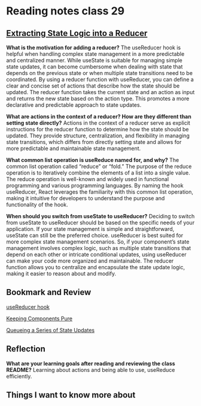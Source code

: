 # Reading notes class 29

## [Extracting State Logic into a Reducer](https://react.dev/learn/extracting-state-logic-into-a-reducer)

**What is the motivation for adding a reducer?**
The useReducer hook is helpful when handling complex state management in a more predictable and centralized manner. While useState is suitable for managing simple state updates, it can become cumbersome when dealing with state that depends on the previous state or when multiple state transitions need to be coordinated. By using a reducer function with useReducer, you can define a clear and concise set of actions that describe how the state should be updated. The reducer function takes the current state and an action as input and returns the new state based on the action type. This promotes a more declarative and predictable approach to state updates.

**What are actions in the context of a reducer? How are they different than setting state directly?**
Actions in the context of a reducer serve as explicit instructions for the reducer function to determine how the state should be updated. They provide structure, centralization, and flexibility in managing state transitions, which differs from directly setting state and allows for more predictable and maintainable state management.

**What common list operation is useReduce named for, and why?**
The common list operation called “reduce” or “fold.” The purpose of the reduce operation is to iteratively combine the elements of a list into a single value. The reduce operation is well-known and widely used in functional programming and various programming languages. By naming the hook useReducer, React leverages the familiarity with this common list operation, making it intuitive for developers to understand the purpose and functionality of the hook.

**When should you switch from useState to useReducer?**
Deciding to switch from useState to useReducer should be based on the specific needs of your application. If your state management is simple and straightforward, useState can still be the preferred choice. useReducer is best suited for more complex state management scenarios. So, if your component’s state management involves complex logic, such as multiple state transitions that depend on each other or intricate conditional updates, using useReducer can make your code more organized and maintainable. The reducer function allows you to centralize and encapsulate the state update logic, making it easier to reason about and modify.

## Bookmark and Review

[useReducer hook](https://react.dev/reference/react/useReducer)

[Keeping Components Pure](https://react.dev/learn/keeping-components-pure)

[Queueing a Series of State Updates](https://react.dev/learn/queueing-a-series-of-state-updates)

## Reflection

**What are your learning goals after reading and reviewing the class README?**
Learning about actions and being able to use, useReduce efficiently.

## Things I want to know more about
